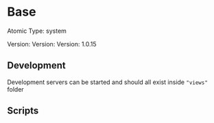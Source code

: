 # Base

Atomic Type: system

Version: Version: Version: 1.0.15


## Development

Development servers can be started and should all exist inside `"views"` folder

## Scripts

